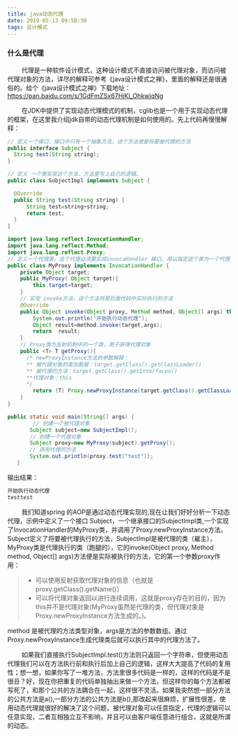 ```yaml
---
title: java动态代理
date: 2019-05-13 09:58:38
tags: 设计模式
---
```


### 什么是代理
&emsp; &emsp;代理是一种软件设计模式，这种设计模式不直接访问被代理对象，而访问被代理对象的方法，详尽的解释可参考《java设计模式之禅》，里面的解释还是很通俗的。给个《java设计模式之禅》下载地址：https://pan.baidu.com/s/1GdFmZSx67HjKl_OhkwjqNg

&emsp; &emsp;在JDK中提供了实现动态代理模式的机制，cglib也是一个用于实现动态代理的框架，在这里我介绍jdk自带的动态代理机制是如何使用的。先上代码再慢慢解释：



```java
// 定义一个接口，接口中只有一个抽象方法，这个方法便是将要被代理的方法
public interface Subject {
  String test(String string);
}

```

```java
// 定义 一个类实现这个方法，方法里写上自己的逻辑。
public class SubjectImpl implements Subject {

  @Override
  public String test(String string) {
      String test=string+string;
      return test;
  }
}
```

```java
import java.lang.reflect.InvocationHandler;
import java.lang.reflect.Method;
import java.lang.reflect.Proxy;
// 定义一个代理类，这个代理必须要实现invocaHandler 接口，用以指定这个类为一个代理类
public class MyProxy implements InvocationHandler {
    private Object target;
    public MyProxy( Object target){
        this.target=target;
    }
    // 实现 invoke方法，这个方法将是后面代码中实际执行的方法
    @Override
    public Object invoke(Object proxy, Method method, Object[] args) throws Throwable {
        System.out.println("开始执行动态代理");
        Object result=method.invoke(target,args);
        return  result;
    }
    // Proxy类为反射机制中的一个类，用于获得代理对象
    public <T> T getProxy(){
      /* newProxyInstance方法的参数解释：
      ** 被代理对象的类加载器：target.getClass().getClassLoader()
      ** 被代理的方法：target.getClass().getInterfaces()
      **代理对象：this
      */
        return (T) Proxy.newProxyInstance(target.getClass().getClassLoader(),target.getClass().getInterfaces(),this);
    }
}
```

```java
public static void main(String[] args) {
        // 创建一个被代理对象
       Subject subject=new SubjectImpl();
       // 创建一个代理对象
       Subject proxy=new MyProxy(subject).getProxy();
       // 调用代理的方法
       System.out.println(proxy.test("test"));
   }
```
输出结果：
```java
开始执行动态代理
testtest

```
&emsp; &emsp;我们知道spring 的AOP是通过动态代理实现的,现在让我们好好分析一下动态代理，示例中定义了一个接口 Subject，一个继承接口的SubjectImpl类,一个实现了InvocationHandler的MyProxy类，并调用了Proxy.newProxyInstance方法。Subject定义了将要被代理执行的方法，SubjectImpl是被代理的类（雇主），MyProxy类是代理执行的类（跑腿的），它的invoke(Object proxy, Method method, Object[] args)方法便是实际被执行的方法，它的第一个参数proxy作用：
> - 可以使用反射获取代理对象的信息（也就是proxy.getClass().getName()）
> - 可以将代理对象返回以进行连续调用，这就是proxy存在的目的，因为this并不是代理对象(MyProxy虽然是代理的类，但代理对象是 Proxy.newProxyInstance方法生成的。)。

method 是被代理的方法类型对象，args是方法的参数数组。通过Proxy.newProxyInstance生成代理类后就可以执行其中的代理方法了。


&emsp; &emsp;如果我们直接执行SubjectImpl.test()方法则只返回一个字符串，但使用动态代理我们可以在方法执行前和执行后加上自己的逻辑，这样大大提高了代码的复用性；想一想，如果你写了一堆方法，方法里很多代码是一样的，这样的代码是不是很丑？好，现在你把重复的代码单独抽出来做一个方法，但这样你的每个方法都被写死了，和那个公共的方法耦合在一起，这样很不灵活。如果我突然想一部分方法的公共方法是a(),一部分方法的公共方法是b(),那改起来很麻烦，扩展性很差。使用动态代理就很好的解决了这个问题，被代理对象可以任意指定，代理的逻辑可以任意实现，二者互相独立互不影响，并且可以由客户端任意进行组合，这就是所谓的动态。